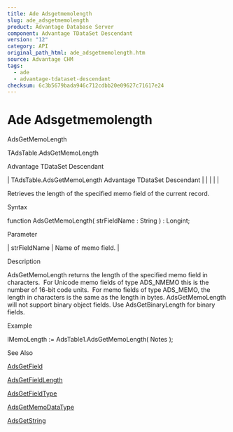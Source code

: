 ```yaml
---
title: Ade Adsgetmemolength
slug: ade_adsgetmemolength
product: Advantage Database Server
component: Advantage TDataSet Descendant
version: "12"
category: API
original_path_html: ade_adsgetmemolength.htm
source: Advantage CHM
tags:
  - ade
  - advantage-tdataset-descendant
checksum: 6c3b5679bada946c712cdbb20e09627c71617e24
---
```


# Ade Adsgetmemolength

AdsGetMemoLength

TAdsTable.AdsGetMemoLength

Advantage TDataSet Descendant

| TAdsTable.AdsGetMemoLength  Advantage TDataSet Descendant |  |  |  |  |

Retrieves the length of the specified memo field of the current record.

Syntax

function AdsGetMemoLength( strFieldName : String ) : Longint;

Parameter

| strFieldName | Name of memo field. |

Description

AdsGetMemoLength returns the length of the specified memo field in characters.  For Unicode memo fields of type ADS\_NMEMO this is the number of 16-bit code units.  For memo fields of type ADS\_MEMO, the length in characters is the same as the length in bytes. AdsGetMemoLength will not support binary object fields. Use AdsGetBinaryLength for binary fields.

Example

lMemoLength := AdsTable1.AdsGetMemoLength( Notes );

See Also

[AdsGetField](ade_adsgetfield.md)

[AdsGetFieldLength](ade_adsgetfieldlength.md)

[AdsGetFieldType](ade_adsgetfieldtype.md)

[AdsGetMemoDataType](ade_adsgetmemodatatype.md)

[AdsGetString](ade_adsgetstring.md)
